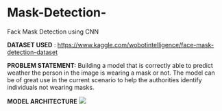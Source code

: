 # Mask-Detection-
Fack Mask Detection using CNN

**DATASET USED** : https://www.kaggle.com/wobotintelligence/face-mask-detection-dataset

**PROBLEM STATEMENT:**
Building a model that is correctly able to predict weather the person in the image is wearing a mask or not. The model can be of great use in the current scenario to help the authorities identify individuals not wearing masks.

**MODEL ARCHITECTURE**
![](images/you-picture.png)
